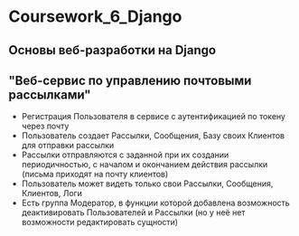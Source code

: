 # Coursework_6_Django
## Основы веб-разработки на Django
## "Веб-сервис по управлению почтовыми рассылками"

* Регистрация Пользователя в сервисе с аутентификацией по токену через почту
* Пользователь создает Рассылки, Сообщения, Базу своих Клиентов для отправки рассылки
* Рассылки отправляются с заданной при их создании периодичностью, с началом и окончанием действия рассылки 
(письма приходят на почту клиентов)
* Пользователь может видеть только свои Рассылки, Сообщения, Клиентов, Логи
* Есть группа Модератор, в функции которой добавлена возможность деактивировать Пользователей и Рассылки 
(но у неё нет возможности редактировать сущности)